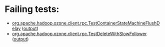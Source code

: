 # Failing tests: 

 * [org.apache.hadoop.ozone.client.rpc.TestContainerStateMachineFlushDelay](hadoop-ozone/integration-test/org.apache.hadoop.ozone.client.rpc.TestContainerStateMachineFlushDelay.txt) ([output](hadoop-ozone/integration-test/org.apache.hadoop.ozone.client.rpc.TestContainerStateMachineFlushDelay-output.txt))
 * [org.apache.hadoop.ozone.client.rpc.TestDeleteWithSlowFollower](hadoop-ozone/integration-test/org.apache.hadoop.ozone.client.rpc.TestDeleteWithSlowFollower.txt) ([output](hadoop-ozone/integration-test/org.apache.hadoop.ozone.client.rpc.TestDeleteWithSlowFollower-output.txt))
